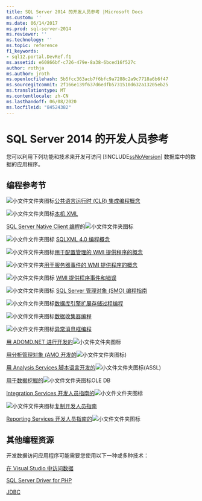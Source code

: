 ```yaml
---
title: SQL Server 2014 的开发人员参考 |Microsoft Docs
ms.custom: ''
ms.date: 06/14/2017
ms.prod: sql-server-2014
ms.reviewer: ''
ms.technology: ''
ms.topic: reference
f1_keywords:
- sql12.portal.DevRef.f1
ms.assetid: e60866bf-c726-479e-8a38-6bced16f527c
author: rothja
ms.author: jroth
ms.openlocfilehash: 5b5fcc363acb7f6bfc9a7288c2a9c7718a6b6f47
ms.sourcegitcommit: 2f166e139f637d6edfb5731510d632a13205eb25
ms.translationtype: MT
ms.contentlocale: zh-CN
ms.lasthandoff: 06/08/2020
ms.locfileid: "84524382"
---
```

# <a name="developer-reference-for-sql-server-2014"></a>SQL Server 2014 的开发人员参考

  您可以利用下列功能和技术来开发可访问 [!INCLUDE[ssNoVersion](../includes/ssnoversion-md.md)] 数据库中的数据的应用程序。  
  
## <a name="programming-reference-sections"></a>编程参考节  

 ![小文件文件夹图标](../integration-services/media/filefolder-small.gif "小文件文件夹图标")[公共语言运行时 &#40;CLR&#41; 集成编程概念](../relational-databases/clr-integration/common-language-runtime-clr-integration-programming-concepts.md)  
  
 ![小文件文件夹图标](../integration-services/media/filefolder-small.gif "小文件文件夹图标")[本机 XML](https://technet.microsoft.com/library/ms191274.aspx)  
  
 [SQL Server Native Client 编程](../relational-databases/native-client/sql-server-native-client-programming.md)的![小文件文件夹图标](../integration-services/media/filefolder-small.gif "小文件文件夹图标")  
  
 ![小文件文件夹图标](../integration-services/media/filefolder-small.gif "小文件文件夹图标") [SQLXML 4.0 编程概念](../relational-databases/sqlxml/sqlxml-4-0-programming-concepts.md)  
  
 ![小文件文件夹图标](../integration-services/media/filefolder-small.gif "小文件文件夹图标")[用于配置管理的 WMI 提供程序的概念](../relational-databases/wmi-provider-configuration/wmi-provider-for-configuration-management.md)  
  
 ![小文件文件夹](../integration-services/media/filefolder-small.gif "小文件文件夹图标")[用于服务器事件的 WMI 提供程序的概念](../relational-databases/wmi-provider-server-events/wmi-provider-for-server-events-concepts.md)  
  
 ![小文件文件夹图标](../integration-services/media/filefolder-small.gif "小文件文件夹图标") [WMI 提供程序事件和错误](../relational-databases/native-client-ole-db-errors/errors.md)  
  
 ![小文件文件夹图标](../integration-services/media/filefolder-small.gif "小文件文件夹图标") [SQL Server 管理对象 &#40;SMO&#41; 编程指南](../relational-databases/server-management-objects-smo/sql-server-management-objects-smo-programming-guide.md)  
  
 ![小文件文件夹图标](../integration-services/media/filefolder-small.gif "小文件文件夹图标")[数据库引擎扩展存储过程编程](../relational-databases/database-engine-extended-stored-procedure-programming.md)  
  
 ![小文件文件夹图标](../integration-services/media/filefolder-small.gif "小文件文件夹图标")[数据收集器编程](../database-engine/dev-guide/data-collector-programming.md)  
  
 ![小文件文件夹图标](../integration-services/media/filefolder-small.gif "小文件文件夹图标")[异常消息框编程](../database-engine/dev-guide/exception-message-box-programming.md)  
  
 [用 ADOMD.NET 进行开发的](https://docs.microsoft.com/bi-reference/adomd/developing-with-adomd-net)![小文件文件夹图标](../integration-services/media/filefolder-small.gif "小文件文件夹图标")  
  
 [用分析管理对象 &#40;AMO 开发的](https://docs.microsoft.com/bi-reference/amo/developing-with-analysis-management-objects-amo)![小文件文件夹图标](../integration-services/media/filefolder-small.gif "小文件文件夹图标")&#41;  
  
 [用 Analysis Services 脚本语言开发的](https://docs.microsoft.com/analysis-services/multidimensional-models/scripting-language-assl/developing-with-analysis-services-scripting-language-assl)![小文件文件夹图标](../integration-services/media/filefolder-small.gif "小文件文件夹图标")&#40;ASSL&#41;  
  
 [用于数据挖掘的](https://docs.microsoft.com/sql/analysis-services/dev-guide/ole-db-for-data-mining?view=sql-server-2014)![小文件文件夹图标](../integration-services/media/filefolder-small.gif "小文件文件夹图标")OLE DB  
  
 [Integration Services 开发人员指南的](../integration-services/integration-services-developer-documentation.md)![小文件文件夹图标](../integration-services/media/filefolder-small.gif "小文件文件夹图标")  
  
 ![小文件文件夹图标](../integration-services/media/filefolder-small.gif "小文件文件夹图标")[复制开发人员指南](../relational-databases/replication/concepts/replication-developer-documentation.md)  
  
 [Reporting Services 开发人员指南的](../reporting-services/reporting-services-features-and-tasks-ssrs.md)![小文件文件夹图标](../integration-services/media/filefolder-small.gif "小文件文件夹图标")  
  
## <a name="other-programming-resources"></a>其他编程资源  

 开发数据访问应用程序可能需要您使用以下一种或多种技术：  
  
 [在 Visual Studio 中访问数据](https://go.microsoft.com/fwlink/?LinkId=129902)  
  
 [SQL Server Driver for PHP](https://go.microsoft.com/fwlink/?LinkID=119889)  
  
 [JDBC](https://go.microsoft.com/fwlink/?LinkId=129903)  
  
  
